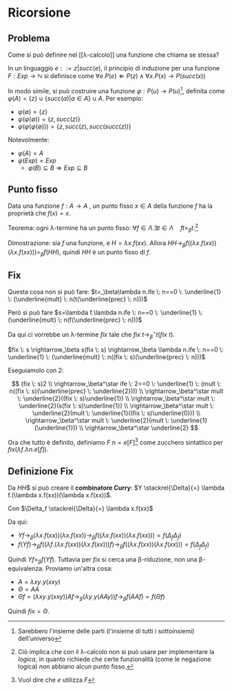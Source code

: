 # Ricorsione

## Problema

Come si può definire nel [[λ-calcolo]] una funzione che chiama se stessa?

In un linguaggio $e::=z|succ(e)$, il principio di induzione per una funzione $F:Exp \rightarrow \mathbb{N}$ si definisce come $\forall e. P(e) \Leftarrow P(z) \land \forall x.P(x) \rightarrow P(succ(x))$

In modo simile, si può costruire una funzione $\varphi: P(u) \rightarrow P(u)$[^1], definita come $\varphi(A)=\{z\} \cup \{succ(a)|a \in A\} \cup A$. Per esempio:
- $\varphi(\emptyset)=\{z\}$
- $\varphi(\varphi(\emptyset))=\{z, succ(z)\}$
- $\varphi(\varphi(\varphi(\emptyset)))=\{z, succ(z), succ(succ(z))\}$

Notevolmente:
- $\varphi(A)=A$
- $\varphi(Exp)=Exp$
	- $\varphi(B) \subseteq B \Rightarrow Exp \subseteq B$

## Punto fisso

Data una funzione $f:A \rightarrow A$ , un punto fisso $x \in A$ della funzione $f$ ha la proprietà che $f(x)=x$.

Teorema: ogni λ-termine ha un punto fisso: $\forall f \in \Lambda.\exists t \in \Lambda \quad ft=_\beta t$.[^2]

Dimostrazione: sia $f$ una funzione, e $H=\lambda x.f(xx)$. Allora $HH \rightarrow_\beta f((\lambda x.f(xx))(\lambda x.f(xx)))=_\beta f(HH)$, quindi $HH$ è un punto fisso di $f$.

## Fix

Questa cosa non si può fare: $t=_\beta\lambda n.ife \: n==0 \: \underline{1} \: (\underline{mult} \: n(t(\underline{prec} \: n)))$

Però si può fare $s=\lambda f.\lambda n.ife \: n==0 \: \underline{1} \: (\underline{mult} \: n(f(\underline{prec} \: n)))$

Da qui ci vorrebbe un λ-termine $fix$ tale che $fix \: t \rightarrow_\beta^\star t(fix \: t)$.

$fix \: s \rightarrow_\beta s(fix \: s) \rightarrow_\beta \lambda n.ife \: n==0 \: \underline{1} \: (\underline{mult} \: n((fix \: s)(\underline{prec} \: n)))$

Eseguiamolo con 2:

$$
(fix \: s)2 \\
\rightarrow_\beta^\star ife \: 2==0 \: \underline{1} \: (mult \: n((fix \: s)(\underline{prec} \: \underline{2}))) \\
\rightarrow_\beta^\star mult \: \underline{2}((fix \: s)\underline{1}) \\
\rightarrow_\beta^\star mult \: \underline{2}(s(fix \: s)\underline{1}) \\
\rightarrow_\beta^\star mult \: \underline{2}(mult \: \underline{1}((fix \: s)\underline{0})) \\
\rightarrow_\beta^\star mult \: \underline{2}(mult \: \underline{1}(\underline{1})) \\
\rightarrow_\beta^\star \underline{2}
$$

Ora che tutto è definito, definiamo $F \: n=e[F]$[^3] come zucchero sintattico per $fix(\lambda f.\lambda n.e[f])$.

## Definizione Fix

Da $HH$$ si può creare il **combinatore Curry**: $Y \stackrel{\Delta}{=} \lambda f.(\lambda x.f(xx))(\lambda x.f(xx))$.

Con $\Delta_f \stackrel{\Delta}{=} \lambda x.f(xx)$

Da qui:
- $Yf \rightarrow_\beta (\lambda x.f(xx))(\lambda x.f(xx)) \rightarrow_\beta f((\lambda x.f(xx))(\lambda x.f(xx)))=f(\Delta_f\Delta_f)$
- $f(Yf) \rightarrow_\beta f((\lambda f.(\lambda x.f(xx))(\lambda x.f(xx)))f) \rightarrow_\beta f((\lambda x.f(xx))(\lambda x.f(xx)))=f(\Delta_f\Delta_f)$

Quindi $Yf =_\beta f(Yf)$. Tuttavia per $fix$ si cerca una β-riduzione, non una β-equivalenza. Proviamo un'altra cosa:
- $A=\lambda xy.y(xxy)$
- $\Theta=AA$
- $\Theta f=(\lambda xy.y(xxy))Af \rightarrow_\beta (\lambda y.y(AAy))f \rightarrow_\beta f(AAf)=f(\Theta f)$

Quindi $fix=\Theta$.

[^1]: Sarebbero l'insieme delle parti (l'insieme di tutti i sottoinsiemi) dell'universo
[^2]: Ciò implica che con il λ-calcolo non si può usare per implementare la *logica*, in quanto richiede che certe funzionalità (come le negazione logica) *non* abbiano alcun punto fisso.
[^3]: Vuol dire che $e$ utilizza $F$
